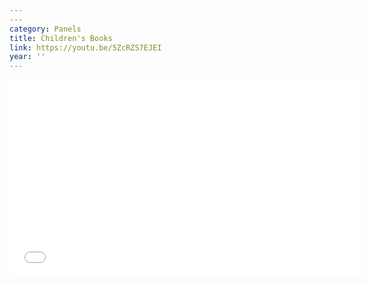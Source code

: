 ```yaml
---
---
category: Panels
title: Children's Books
link: https://youtu.be/5ZcRZS7EJEI
year: ''
---
```

<iframe width="560" height="315" src="{{ page.link }}" frameborder="0" allowfullscreen></iframe>
